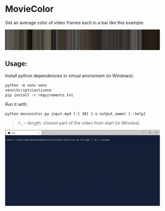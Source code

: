 # MovieColor

Get an average color of video frames each in a bar like this example:

![image of test output](doc/outresult.png)

## Usage:

Install python dependencies in virtual envirement (in Windows):
```
python -m venv venv
venv\Scripts\activate
pip install -r requirements.txt
```
Run it with:
```
python moviecolor.py input.mp4 [-l 30] [-o output_name] [--help]
```
>-l , --length: chosen part of the video from start (in Minutes)


![Usage](doc/usage.gif)